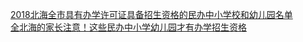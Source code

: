   
[2018北海全市具有办学许可证具备招生资格的民办中小学校和幼儿园名单](http://www.dianyue.me/archives/182/sv4jh80akr2wkjcy/)  
[全北海的家长注意！这些民办中小学幼儿园才有办学招生资格](http://www.dianyue.me/archives/186/pz3anj54kb69eyoz/)